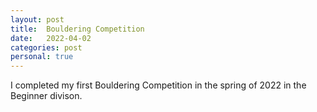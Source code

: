 ```yaml
---
layout: post
title:  Bouldering Competition
date:   2022-04-02
categories: post
personal: true
---
```


I completed my first Bouldering Competition in the spring of 2022 in the Beginner divison.
